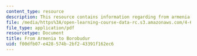 ```yaml
---
content_type: resource
description: This resource contains information regarding from armenia to borobudur.
file: /media/https%3A/open-learning-course-data-rc.s3.amazonaws.com/4-605-introduction-to-the-history-and-theory-of-architecture-spring-2012/f00dfb07e428574b2bf243391f162ec6_MIT4_605S12_lec18.pdf
file_type: application/pdf
resourcetype: Document
title: From Armenia to Borobudur
uid: f00dfb07-e428-574b-2bf2-43391f162ec6
---
```

